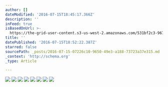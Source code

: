 ```yaml
---
author: []
dateModified: '2016-07-15T18:45:17.366Z'
description: ''
inFeed: true
isBasedOnUrl: >-
  https://the-grid-user-content.s3-us-west-2.amazonaws.com/531bf2c3-9673-4adb-8fc8-f9f28c1eeaf7.jpg
title: ''
datePublished: '2016-07-15T18:52:22.387Z'
starred: false
sourcePath: _posts/2016-07-15-07226c10-9650-49e3-a188-73723a37e315.md
_context: 'http://schema.org'
_type: Article

---
```

![](https://the-grid-user-content.s3-us-west-2.amazonaws.com/531bf2c3-9673-4adb-8fc8-f9f28c1eeaf7.jpg)
![](https://the-grid-user-content.s3-us-west-2.amazonaws.com/f196d027-f7b3-4245-b271-ff2e6d5ea7ef.jpg)
![](https://the-grid-user-content.s3-us-west-2.amazonaws.com/0f5076f5-d2bb-4c81-baa4-e0dbcc22393f.jpg)
![](https://the-grid-user-content.s3-us-west-2.amazonaws.com/8120e6dd-3df9-40a8-8545-9928179b9002.jpg)
![](https://the-grid-user-content.s3-us-west-2.amazonaws.com/f780bc56-1f48-418c-80ed-2c97b7aa46d8.jpg)
![](https://the-grid-user-content.s3-us-west-2.amazonaws.com/96970b48-99d4-40c8-bf55-683ea056f139.jpg)
![](https://the-grid-user-content.s3-us-west-2.amazonaws.com/d9b26133-bbd3-44d7-baa9-bd4a03a612b8.jpg)
![](https://the-grid-user-content.s3-us-west-2.amazonaws.com/152d9774-6832-448e-ae5e-06ff12ff671e.jpg)